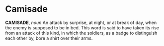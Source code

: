 # Camisade

**CAMISADE**, _noun_ An attack by surprise, at night, or at break of day, when the enemy is supposed to be in bed. This word is said to have taken its rise from an attack of this kind, in which the soldiers, as a badge to distinguish each other by, bore a shirt over their arms.
